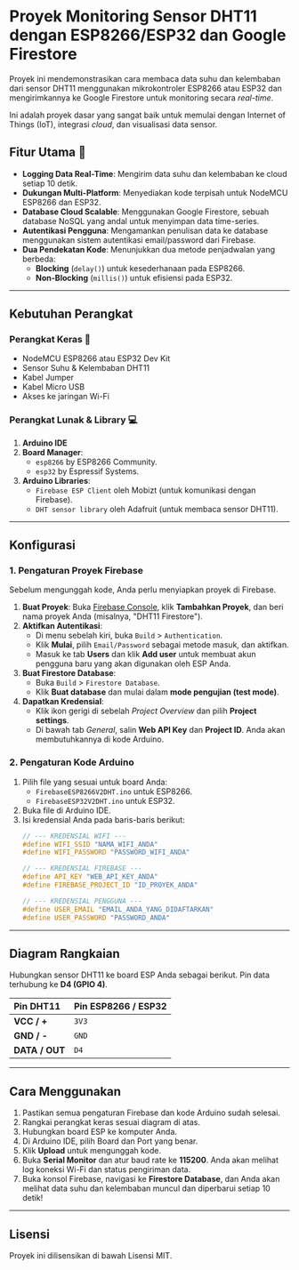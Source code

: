 # Proyek Monitoring Sensor DHT11 dengan ESP8266/ESP32 dan Google Firestore

Proyek ini mendemonstrasikan cara membaca data suhu dan kelembaban dari sensor DHT11 menggunakan mikrokontroler ESP8266 atau ESP32 dan mengirimkannya ke Google Firestore untuk monitoring secara *real-time*.

Ini adalah proyek dasar yang sangat baik untuk memulai dengan Internet of Things (IoT), integrasi *cloud*, dan visualisasi data sensor.

## Fitur Utama 🚀
* **Logging Data Real-Time**: Mengirim data suhu dan kelembaban ke cloud setiap 10 detik.
* **Dukungan Multi-Platform**: Menyediakan kode terpisah untuk NodeMCU ESP8266 dan ESP32.
* **Database Cloud Scalable**: Menggunakan Google Firestore, sebuah database NoSQL yang andal untuk menyimpan data time-series.
* **Autentikasi Pengguna**: Mengamankan penulisan data ke database menggunakan sistem autentikasi email/password dari Firebase.
* **Dua Pendekatan Kode**: Menunjukkan dua metode penjadwalan yang berbeda:
    * **Blocking** (`delay()`) untuk kesederhanaan pada ESP8266.
    * **Non-Blocking** (`millis()`) untuk efisiensi pada ESP32.

---
## Kebutuhan Perangkat

### Perangkat Keras 🔌
* NodeMCU ESP8266 atau ESP32 Dev Kit
* Sensor Suhu & Kelembaban DHT11
* Kabel Jumper
* Kabel Micro USB
* Akses ke jaringan Wi-Fi

### Perangkat Lunak & Library 💻
1.  **Arduino IDE**
2.  **Board Manager**:
    * `esp8266` by ESP8266 Community.
    * `esp32` by Espressif Systems.
3.  **Arduino Libraries**:
    * `Firebase ESP Client` oleh Mobizt (untuk komunikasi dengan Firebase).
    * `DHT sensor library` oleh Adafruit (untuk membaca sensor DHT11).

---
## Konfigurasi

### 1. Pengaturan Proyek Firebase
Sebelum mengunggah kode, Anda perlu menyiapkan proyek di Firebase.

1.  **Buat Proyek**: Buka [Firebase Console](https://console.firebase.google.com/), klik **Tambahkan Proyek**, dan beri nama proyek Anda (misalnya, "DHT11 Firestore").
2.  **Aktifkan Autentikasi**:
    * Di menu sebelah kiri, buka `Build` > `Authentication`.
    * Klik **Mulai**, pilih `Email/Password` sebagai metode masuk, dan aktifkan.
    * Masuk ke tab **Users** dan klik **Add user** untuk membuat akun pengguna baru yang akan digunakan oleh ESP Anda.
3.  **Buat Firestore Database**:
    * Buka `Build` > `Firestore Database`.
    * Klik **Buat database** dan mulai dalam **mode pengujian (test mode)**.
4.  **Dapatkan Kredensial**:
    * Klik ikon gerigi di sebelah *Project Overview* dan pilih **Project settings**.
    * Di bawah tab *General*, salin **Web API Key** dan **Project ID**. Anda akan membutuhkannya di kode Arduino.

### 2. Pengaturan Kode Arduino
1.  Pilih file yang sesuai untuk board Anda:
    * `FirebaseESP8266V2DHT.ino` untuk ESP8266.
    * `FirebaseESP32V2DHT.ino` untuk ESP32.
2.  Buka file di Arduino IDE.
3.  Isi kredensial Anda pada baris-baris berikut:
    ```cpp
    // --- KREDENSIAL WIFI ---
    #define WIFI_SSID "NAMA_WIFI_ANDA"
    #define WIFI_PASSWORD "PASSWORD_WIFI_ANDA"

    // --- KREDENSIAL FIREBASE ---
    #define API_KEY "WEB_API_KEY_ANDA"
    #define FIREBASE_PROJECT_ID "ID_PROYEK_ANDA"

    // --- KREDENSIAL PENGGUNA ---
    #define USER_EMAIL "EMAIL_ANDA_YANG_DIDAFTARKAN"
    #define USER_PASSWORD "PASSWORD_ANDA"
    ```

---
## Diagram Rangkaian

Hubungkan sensor DHT11 ke board ESP Anda sebagai berikut. Pin data terhubung ke **D4 (GPIO 4)**.

| Pin DHT11 | Pin ESP8266 / ESP32 |
| :--- | :--- |
| **VCC / +** | `3V3` |
| **GND / -** | `GND` |
| **DATA / OUT** | `D4` |

---
## Cara Menggunakan

1.  Pastikan semua pengaturan Firebase dan kode Arduino sudah selesai.
2.  Rangkai perangkat keras sesuai diagram di atas.
3.  Hubungkan board ESP ke komputer Anda.
4.  Di Arduino IDE, pilih Board dan Port yang benar.
5.  Klik **Upload** untuk mengunggah kode.
6.  Buka **Serial Monitor** dan atur baud rate ke **115200**. Anda akan melihat log koneksi Wi-Fi dan status pengiriman data.
7.  Buka konsol Firebase, navigasi ke **Firestore Database**, dan Anda akan melihat data suhu dan kelembaban muncul dan diperbarui setiap 10 detik!

---
## Lisensi

Proyek ini dilisensikan di bawah Lisensi MIT.
